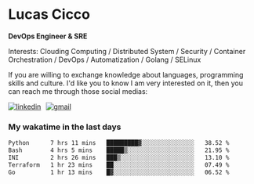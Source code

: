 # Lucas Cicco

**DevOps Engineer & SRE**

Interests: Clouding Computing / Distributed System / Security / Container Orchestration / DevOps / Automatization / Golang / SELinux

If you are willing to exchange knowledge about languages, programming skills and culture. I'd like you to know I am very interested on it, then you can reach me through those social medias:

<div style="display: flex; align-items: center; gap: 10px;">
  <a href="https://www.linkedin.com/in/lucas-vitor-de-cicco" target="_blank">
    <img
      src="https://img.shields.io/badge/-LinkedIn-%230077B5?style=for-the-badge&logo=linkedin&logoColor=white"
      alt="linkedin"
      target="_blank" 
    />
  </a>
  <a href="mailto:lucasvitorx1@gmail.com">
      <img
        src="https://img.shields.io/badge/-Gmail-%23333?style=for-the-badge&logo=gmail&logoColor=white"
        alt="gmail"
        target="_blank"
      />
  </a>
</div>

### My wakatime in the last days

<!--START_SECTION:waka-->

```txt
Python      7 hrs 11 mins   █████████▓░░░░░░░░░░░░░░░   38.52 %
Bash        4 hrs 5 mins    █████▒░░░░░░░░░░░░░░░░░░░   21.95 %
INI         2 hrs 26 mins   ███▒░░░░░░░░░░░░░░░░░░░░░   13.10 %
Terraform   1 hr 23 mins    ██░░░░░░░░░░░░░░░░░░░░░░░   07.49 %
Go          1 hr 13 mins    █▓░░░░░░░░░░░░░░░░░░░░░░░   06.52 %
```

<!--END_SECTION:waka-->
